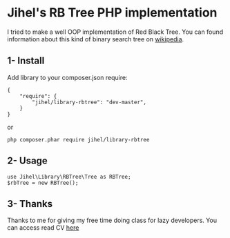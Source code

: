 Jihel's RB Tree PHP implementation
==================================

I tried to make a well OOP implementation of Red Black Tree.
You can found information about this kind of binary search tree on [wikipedia](https://en.wikipedia.org/wiki/Red%E2%80%93black_tree).


1- Install
----------

Add library to your composer.json require:

    {
        "require": {
            "jihel/library-rbtree": "dev-master",
        }
    }

or

    php composer.phar require jihel/library-rbtree


2- Usage
--------

    use Jihel\Library\RBTree\Tree as RBTree;
    $rbTree = new RBTree();


3- Thanks
---------

Thanks to me for giving my free time doing class for lazy developers.
You can access read CV [here](http://www.joseph-lemoine.fr)
